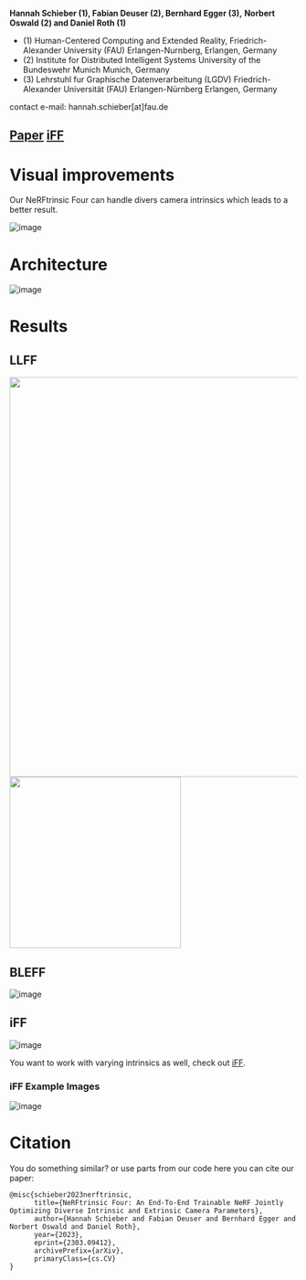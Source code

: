 

**Hannah Schieber (1), Fabian Deuser (2), Bernhard Egger (3),**
**Norbert Oswald (2) and Daniel Roth (1)**

- (1) Human-Centered Computing and Extended Reality, Friedrich-Alexander University (FAU) Erlangen-Nurnberg, Erlangen, Germany 
- (2) Institute for Distributed Intelligent Systems University of the Bundeswehr Munich Munich, Germany
- (3) Lehrstuhl fur Graphische Datenverarbeitung (LGDV) Friedrich-Alexander Universität (FAU) Erlangen-Nürnberg Erlangen, Germany

contact e-mail: hannah.schieber[at]fau.de

## [Paper](https://arxiv.org/pdf/2303.09412.pdf) [iFF](https://drive.google.com/file/d/1deYczPDEcsInCD4MkSKeH_ZMbq_TGGi4/view)

# Visual improvements

Our NeRFtrinsic Four can handle divers camera intrinsics which leads to a better result.

![image](https://user-images.githubusercontent.com/22636930/231704734-de5774b9-7af6-4f77-ade1-92b5431bfe0a.png) 

# Architecture

![image](https://user-images.githubusercontent.com/22636930/231704527-8c070d6b-0ac8-4432-9bd2-17725a04d191.png)

# Results
## LLFF

<img src="https://user-images.githubusercontent.com/22636930/231704938-ae113dbc-d15f-4540-91fc-3deb95ebf8c8.png" width="700"/> <img src="https://user-images.githubusercontent.com/22636930/231704635-d8697cbe-bce4-4907-a306-04b9ea654e96.png" width="300"/> 


## BLEFF  
![image](https://user-images.githubusercontent.com/22636930/231705973-028f4b1e-27c3-4d3e-ba24-038afd04ce6c.png)  

## iFF

![image](https://user-images.githubusercontent.com/22636930/231706040-cb0ef15e-f923-419c-a71c-4d910c5220b4.png)  

You want to work with varying intrinsics as well, check out [iFF](https://drive.google.com/file/d/1deYczPDEcsInCD4MkSKeH_ZMbq_TGGi4/view).


### iFF Example Images

![image](https://user-images.githubusercontent.com/22636930/231706690-bfa8a920-4800-48aa-9104-6dc0c33d4c4b.png)

# Citation

You do something similar? or use parts from our code here you can cite our paper:

```
@misc{schieber2023nerftrinsic,
      title={NeRFtrinsic Four: An End-To-End Trainable NeRF Jointly Optimizing Diverse Intrinsic and Extrinsic Camera Parameters}, 
      author={Hannah Schieber and Fabian Deuser and Bernhard Egger and Norbert Oswald and Daniel Roth},
      year={2023},
      eprint={2303.09412},
      archivePrefix={arXiv},
      primaryClass={cs.CV}
}
```

